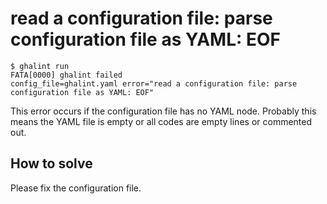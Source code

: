 # read a configuration file: parse configuration file as YAML: EOF

```console
$ ghalint run
FATA[0000] ghalint failed                                config_file=ghalint.yaml error="read a configuration file: parse configuration file as YAML: EOF"
```

This error occurs if the configuration file has no YAML node.
Probably this means the YAML file is empty or all codes are empty lines or commented out.

## How to solve

Please fix the configuration file.
